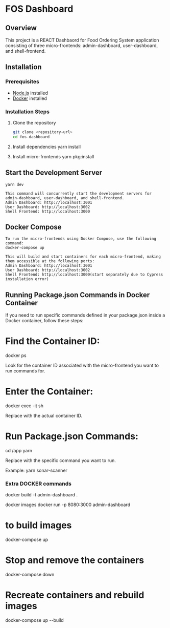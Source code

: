 # FOS Dashboard

## Overview

This project is a REACT Dashbaord for Food Ordering System application consisting of three micro-frontends: admin-dashboard, user-dashboard, and shell-frontend.

## Installation

### Prerequisites

- [Node.js](https://nodejs.org/) installed
- [Docker](https://www.docker.com/) installed

### Installation Steps

1. Clone the repository

   ```bash
   git clone <repository-url>
   cd fos-dashboard

   ```

2. Install dependencies
   yarn install

3. Install micro-frontends
   yarn pkg:install

## Start the Development Server

    yarn dev

    This command will concurrently start the development servers for admin-dashboard, user-dashboard, and shell-frontend.
    Admin Dashboard: http://localhost:3001
    User Dashboard: http://localhost:3002
    Shell Frontend: http://localhost:3000

## Docker Compose

    To run the micro-frontends using Docker Compose, use the following command:
    docker-compose up

    This will build and start containers for each micro-frontend, making them accessible at the following ports:
    Admin Dashboard: http://localhost:3001
    User Dashboard: http://localhost:3002
    Shell Frontend: http://localhost:3000(start separately due to Cypress installation error)

## Running Package.json Commands in Docker Container

If you need to run specific commands defined in your package.json inside a Docker container, follow these steps:

# Find the Container ID:

docker ps

Look for the container ID associated with the micro-frontend you want to run commands for.

# Enter the Container:

docker exec -it <container-id> sh

Replace <container-id> with the actual container ID.

# Run Package.json Commands:

cd /app
yarn <your-command>

Replace <your-command> with the specific command you want to run.

Example:
yarn sonar-scanner

### Extra DOCKER commands

docker build -t admin-dashboard .

docker images
docker run -p 8080:3000 admin-dashboard

# to build images

docker-compose up

# Stop and remove the containers

docker-compose down

# Recreate containers and rebuild images

docker-compose up --build
